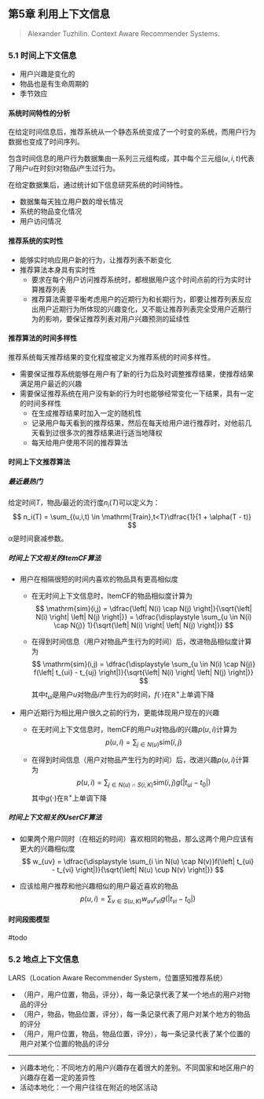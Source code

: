 ## 第5章 利用上下文信息

> Alexander Tuzhilin. Context Aware Recommender Systems.

### 5.1 时间上下文信息

- 用户兴趣是变化的
- 物品也是有生命周期的
- 季节效应

#### 系统时间特性的分析

在给定时间信息后，推荐系统从一个静态系统变成了一个时变的系统，而用户行为数据也变成了时间序列。

包含时间信息的用户行为数据集由一系列三元组构成，其中每个三元组$(u,i,t)$代表了用户$u$在时刻$t$对物品$i$产生过行为。

在给定数据集后，通过统计如下信息研究系统的时间特性。

- 数据集每天独立用户数的增长情况
- 系统的物品变化情况
- 用户访问情况

#### 推荐系统的实时性

- 能够实时响应用户新的行为，让推荐列表不断变化
- 推荐算法本身具有实时性
	- 要求在每个用户访问推荐系统时，都根据用户这个时间点前的行为实时计算推荐列表
	- 推荐算法需要平衡考虑用户的近期行为和长期行为，即要让推荐列表反应出用户近期行为所体现的兴趣变化，又不能让推荐列表完全受用户近期行为的影响，要保证推荐列表对用户兴趣预测的延续性

#### 推荐算法的时间多样性

推荐系统每天推荐结果的变化程度被定义为推荐系统的时间多样性。

- 需要保证推荐系统能够在用户有了新的行为后及时调整推荐结果，使推荐结果满足用户最近的兴趣
- 需要保证推荐系统在用户没有新的行为时也能够经常变化一下结果，具有一定的时间多样性
	- 在生成推荐结果时加入一定的随机性
	- 记录用户每天看到的推荐结果，然后在每天给用户进行推荐时，对他前几天看到过很多次的推荐结果进行适当地降权
	- 每天给用户使用不同的推荐算法

#### 时间上下文推荐算法

##### 最近最热门

给定时间$T$，物品$i$最近的流行度$n_i(T)$可以定义为：
$$
n_i(T) = \sum_{(u,i,t) \in \mathrm{Train},t<T}\dfrac{1}{1 + \alpha(T - t)}
$$
$\alpha$是时间衰减参数。

##### 时间上下文相关的ItemCF算法

- 用户在相隔很短的时间内喜欢的物品具有更高相似度

	- 在无时间上下文信息时，ItemCF的物品相似度计算为
		$$
		\mathrm{sim}(i,j) = \dfrac{\left| N(i) \cap N(j) \right|}{\sqrt{\left| N(i) \right| \left| N(j) \right|}} = \dfrac{\displaystyle \sum_{u \in N(i) \cap N(j)} 1}{\sqrt{\left| N(i) \right| \left| N(j) \right|}}
		$$

	- 在得到时间信息（用户对物品产生行为的时间）后，改进物品相似度计算为
		$$
		\mathrm{sim}(i,j) = \dfrac{\displaystyle \sum_{u \in N(i) \cap N(j)} f(\left| t_{ui} - t_{uj} \right|)}{\sqrt{\left| N(i) \right| \left| N(j) \right|}}
		$$
		其中$t_{ui}$是用户$u$对物品$i$产生行为的时间，$f(\cdot)$在$\mathbb{R}^+$上单调下降

- 用户近期行为相比用户很久之前的行为，更能体现用户现在的兴趣

	- 在无时间上下文信息时，ItemCF的用户$u$对物品$i$的兴趣$p(u,i)$计算为
		$$
		p(u,i) = \sum_{j \in N(u)} \mathrm{sim}(i,j)
		$$

	- 在得到时间信息（用户对物品产生行为的时间）后，改进兴趣$p(u,i)$计算为
		$$
		p(u,i) = \sum_{j \in N(u) \cap S(i,K)} \mathrm{sim}(i,j) g(\left| t_{ui} - t_{0} \right|)
		$$
		其中$g(\cdot)$在$\mathbb{R}^+$上单调下降

##### 时间上下文相关的UserCF算法

- 如果两个用户同时（在相近的时间）喜欢相同的物品，那么这两个用户应该有更大的兴趣相似度
	$$
	w_{uv} = \dfrac{\displaystyle \sum_{i \in N(u) \cap N(v)}f(\left| t_{ui} - t_{vi} \right|)}{\sqrt{\left| N(u) \cup N(v) \right|}}
	$$

- 应该给用户推荐和他兴趣相似的用户最近喜欢的物品
	$$
	p(u,i) = \sum_{v \in S(u,K)} w_{uv} r_{vi} g(\left| t_{vi} - t_0 \right|)
	$$

#### 时间段图模型

#todo

### 5.2 地点上下文信息

LARS（Location Aware Recommender System，位置感知推荐系统）

- （用户，用户位置，物品，评分），每一条记录代表了某一个地点的用户对物品的评分
- （用户，物品，物品位置，评分），每一条记录代表了用户对某个地方的物品的评分
- （用户，用户位置，物品，物品位置，评分），每一条记录代表了某个位置的用户对某个位置的物品的评分

------

- 兴趣本地化：不同地方的用户兴趣存在着很大的差别。不同国家和地区用户的兴趣存在着一定的差异性
- 活动本地化：一个用户往往在附近的地区活动